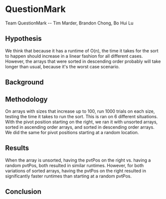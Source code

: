 # QuestionMark
Team QuestionMark -- Tim Marder, Brandon Chong, Bo Hui Lu

## Hypothesis
We think that because it has a runtime of O(n), the time it takes for the sort to happen should increase in a linear fashion for all different cases. However, the arrays that were sorted in descending order probably will take longer than usual, because it's the worst case scenario.


## Background




## Methodology
On arrays with sizes that increase up to 100, run 1000 trials on each size, testing the time it takes to run the sort. This is ran on 6 different situations. With the pivot position starting on the right, we ran it with unsorted arrays, sorted in ascending order arrays, and sorted in descending order arrays. We did the same for pivot positions starting at a random location.



## Results

When the array is unsorted, having the pvtPos on the right vs. having a random pvtPos, both resulted in similar runtimes. However, for both variations of sorted arrays, having the pvtPos on the right resulted in significantly faster runtimes than starting at a random pvtPos.



## Conclusion


